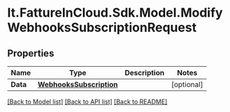 # It.FattureInCloud.Sdk.Model.ModifyWebhooksSubscriptionRequest

## Properties

Name | Type | Description | Notes
------------ | ------------- | ------------- | -------------
**Data** | [**WebhooksSubscription**](WebhooksSubscription.md) |  | [optional] 

[[Back to Model list]](../../README.md#documentation-for-models) [[Back to API list]](../../README.md#documentation-for-api-endpoints) [[Back to README]](../../README.md)

